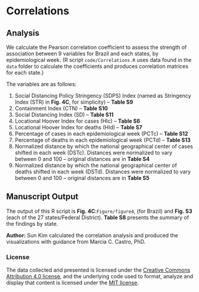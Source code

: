 # Correlations

## Analysis

We calculate the Pearson correlation coefficient to assess the strength of association between 9 variables for Brazil and each states, by epidemiological week. (R script `code/Correlations.R` uses data found in the `data` folder to calculate the coefficients and produces correlation matrices for each state.)


The variables are as follows:

1.	Social Distancing Policy Stringency (SDPS) Index (named as Stringency Index (STR) in __Fig. 4C__, for simplicity) – __Table S9__
2.	Containment Index (CTN) – __Table S10__
3.	Social Distancing Index (SD) – __Table S11__
4.	Locational Hoover Index for cases (HIc) – __Table S6__
5.	Locational Hoover Index for deaths (HId) – __Table S7__
6.	Percentage of cases in each epidemiological week (PCTc) – __Table S12__
7.	Percentage of deaths in each epidemiological week (PCTd) – __Table S13__
8.	Normalized distance by which the national geographical center of cases shifted in each week (DSTc). Distances were normalized to vary between 0 and 100 – original distances are in __Table S4__
9. Normalized distance by which the national geographical center of deaths shifted in each week (DSTd). Distances were normalized to vary between 0 and 100 – original distances are in __Table S5__




## Manuscript Output
The output of this R script is __Fig. 4C__:`Figure/figure4`, (for Brazil) and __Fig. S3__ (each of the 27 states/Federal District). __Table S8__ presents the summary of the findings by state.


__Author:__ Sun Kim calculated the correlation analysis and produced the visualizations with guidance from Marcia C. Castro, PhD.



### License
The data collected and presented is licensed under the [Creative Commons Attribution 4.0 license](https://creativecommons.org/licenses/by/4.0/), and the underlying code used to format, analyze and display that content is licensed under the [MIT license](http://opensource.org/licenses/mit-license.php).